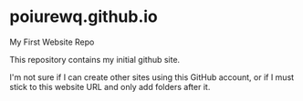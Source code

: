 # poiurewq.github.io
My First Website Repo

This repository contains my initial github site.

I'm not sure if I can create other sites using this GitHub account, or if I must stick to this website URL and only add folders after it.
